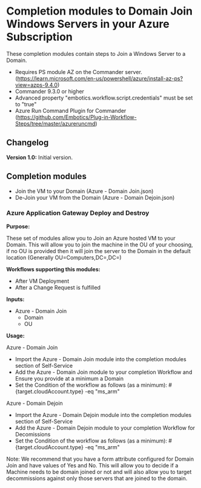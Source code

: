 # Completion modules to Domain Join Windows Servers in your Azure Subscription

These completion modules contain steps to Join a Windows Server to a Domain.
 - Requires PS module AZ on the Commander server. (https://learn.microsoft.com/en-us/powershell/azure/install-az-ps?view=azps-9.4.0) 
 - Commander 9.3.0 or higher
 - Advanced property "embotics.workflow.script.credentials" must be set to "true"
 - Azure Run Command Plugin for Commander (https://github.com/Embotics/Plug-in-Workflow-Steps/tree/master/azureruncmd)

## Changelog

**Version 1.0:** Initial version.

## Completion modules
+ Join the VM to your Domain (Azure - Domain Join.json)
+ De-Join your VM from the Domain (Azure - Domain Dejoin.json)

### Azure Application Gateway Deploy and Destroy
**Purpose:** 

These set of modules allow you to Join an Azure hosted VM to your Domain.  This will allow you to join the machine in the OU of your choosing, if no OU is provided then it will join the server to the Domain in the default location (Generally OU=Computers,DC=<Domain>,DC=<Domain>)

**Workflows supporting this modules:**

  * After VM Deployment
  * After a Change Request is fulfilled

**Inputs:**
  * Azure - Domain Join
    *  Domain
	*  OU
     

**Usage:**

Azure - Domain Join

- Import the Azure - Domain Join module into the completion modules section of Self-Service
- Add the Azure - Domain Join module to your completion Workflow and Ensure you provide at a minimum a Domain
- Set the Condition of the workflow as follows (as a minimum):  #{target.cloudAccount.type} -eq "ms_arm"

Azure - Domain Dejoin

- Import the Azure - Domain Dejoin module into the completion modules section of Self-Service
- Add the Azure - Domain Dejoin module to your completion Workflow for Decomissions
- Set the Condition of the workflow as follows (as a minimum):  #{target.cloudAccount.type} -eq "ms_arm"

Note:  We recommend that you have a form attribute configured for Domain Join and have values of Yes and No. This will allow you to decide if a Machine needs to be domain joined or not and will also allow you to target decommissions against only those servers that are joined to the domain.
